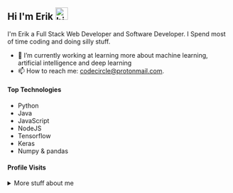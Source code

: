 ## Hi I'm Erik <img src="https://user-images.githubusercontent.com/1303154/88677602-1635ba80-d120-11ea-84d8-d263ba5fc3c0.gif" width="28px" alt="hi">

I'm Erik a Full Stack Web Developer and Software Developer. I Spend most of time coding and doing silly stuff.

- 🔭 I’m currently working at learning more about machine learning, artificial intelligence and deep learning
- 📫 How to reach me: codecircle@protonmail.com.

#### Top Technologies

* Python
* Java
* JavaScript
* NodeJS
* Tensorflow 
* Keras 
* Numpy & pandas




#### Profile Visits 


<details>
<summary>
  More stuff about me
</summary>

#### Github Stats

![Ipenywis's github stats](https://github-readme-stats.vercel.app/api?username=jserik&count_private=true&theme=tokyonight&hide=contribs,prs)

</details>


